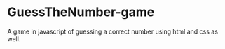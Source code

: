 # GuessTheNumber-game
A game in javascript of guessing a correct number using html and css as well.
